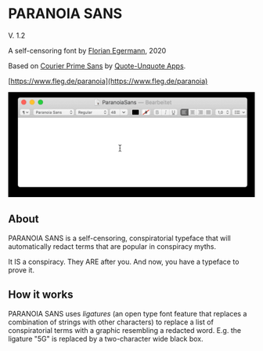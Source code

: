 # PARANOIA SANS
V. 1.2

A self-censoring font by [Florian Egermann](https://www.fleg.de), 2020

Based on [Courier Prime Sans](https://quoteunquoteapps.com/courierprime/#code-sans) by [Quote-Unquote Apps](https://quoteunquoteapps.com/index.php).

[https://www.fleg.de/paranoia](https://www.fleg.de/paranoia)

![Paranoia Sans Demo](images/ParanoiaSans-short.gif)


## About

PARANOIA SANS is a self-censoring, conspiratorial typeface that will automatically redact terms that are popular in conspiracy myths. 

It IS a conspiracy. They ARE after you. And now, you have a typeface to prove it.


## How it works

PARANOIA SANS uses *ligatures* (an open type font feature that replaces a combination of strings with other characters) to replace a list of conspiratorial terms with a graphic resembling a redacted word. E.g. the ligature "5G" is replaced by a two-character wide black box. 


